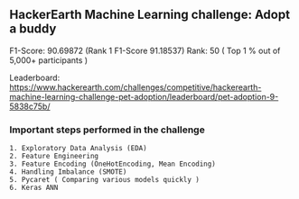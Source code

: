 ## HackerEarth Machine Learning challenge: Adopt a buddy

F1-Score: 90.69872 (Rank 1 F1-Score 91.18537)
Rank: 50 ( Top 1 % out of 5,000+ participants )

Leaderboard: https://www.hackerearth.com/challenges/competitive/hackerearth-machine-learning-challenge-pet-adoption/leaderboard/pet-adoption-9-5838c75b/
### Important steps performed in the challenge

    1. Exploratory Data Analysis (EDA)
    2. Feature Engineering 
    3. Feature Encoding (OneHotEncoding, Mean Encoding)
    4. Handling Imbalance (SMOTE)
    5. Pycaret ( Comparing various models quickly )
    6. Keras ANN

